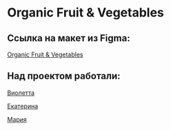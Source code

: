 # Organic Fruit & Vegetables

## Ссылка на макет из Figma:
[Organic Fruit & Vegetables](https://www.figma.com/file/YasVj3iKyhlHfL5pob9Pbo/organic-food-%2B-(Copy)?t=ziVN0v2mBLHddWVp-0)

## Над проектом работали:
[Виолетта](https://github.com/traviare)

[Екатерина](https://github.com/olfeeka)

[Мария](https://github.com/strelnkv)
